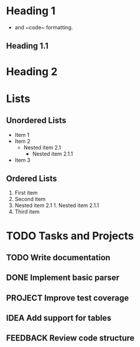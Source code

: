 # Heading 1



- and ~code~ formatting.

## Heading 1.1



# Heading 2



# Lists

## Unordered Lists

- Item 1
- Item 2
  - Nested item 2.1
    - Nested item 2.1.1
- Item 3

## Ordered Lists

1. First item
1. Second item
  1. Nested item 2.1
    1. Nested item 2.1.1
1. Third item

# **TODO** Tasks and Projects

## **TODO** Write documentation



## **DONE** Implement basic parser



## **PROJECT** Improve test coverage



## **IDEA** Add support for tables



## **FEEDBACK** Review code structure


